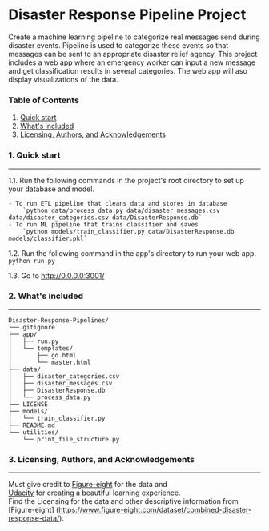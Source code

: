 # Disaster Response Pipeline Project
Create  a machine learning pipeline to categorize real messages send during disaster events.
Pipeline is used to categorize these events so that messages can be sent to an appropriate disaster
relief agency. This project includes a web app where an emergency worker can input
a new message and get classification results in several categories. The web app will aso
display visualizations of the data.

### Table of Contents

1. [Quick start](#start)
2. [What's included](#files)
3. [Licensing, Authors, and Acknowledgements](#licensing)

### 1. Quick start

---
1.1. Run the following commands in the project's root directory to set up your database and model.

    - To run ETL pipeline that cleans data and stores in database
        `python data/process_data.py data/disaster_messages.csv data/disaster_categories.csv data/DisasterResponse.db`
    - To run ML pipeline that trains classifier and saves
        `python models/train_classifier.py data/DisasterResponse.db models/classifier.pkl`

1.2. Run the following command in the app's directory to run your web app.
    `python run.py`

1.3. Go to http://0.0.0.0:3001/


### 2. What's included <a name="files"></a>

---
```
Disaster-Response-Pipelines/
└──.gitignore
├── app/
│   ├── run.py
│   └── templates/
│       ├── go.html
│       └── master.html
├── data/
│   ├── disaster_categories.csv
│   ├── disaster_messages.csv
│   ├── DisasterResponse.db
│   └── process_data.py
├── LICENSE
├── models/
│   └── train_classifier.py
├── README.md
└── utilities/
    └── print_file_structure.py
```

### 3. Licensing, Authors, and Acknowledgements <a name='licensing'></a>
---
Must give credit to [Figure-eight](https://www.figure-eight.com/) for the data and   
[Udacity](https://www.udacity.com/courses/all) for creating a beautiful learning experience.  
Find the Licensing for the data and other descriptive information from [Figure-eight]
(https://www.figure-eight.com/dataset/combined-disaster-response-data/).


